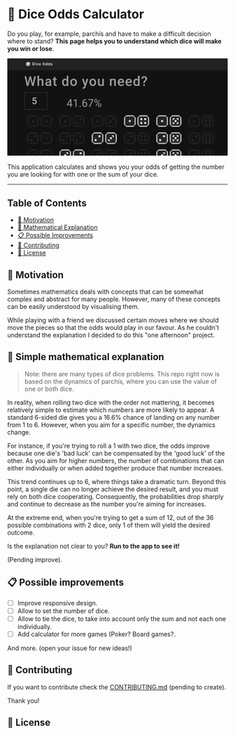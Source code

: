 # 🎲 Dice Odds Calculator

Do you play, for example, parchís and have to make a difficult decision where to stand? **This page helps you to understand which dice will make you win or lose**.

![Demo image](./docs/header.png)

This application calculates and shows you your odds of getting the number you are looking for with one or the sum of your dice.

---

## Table of Contents

- [🤔 Motivation](#motivation)
- [🧮 Mathematical Explanation](#mathematical-explanation)
- [📋 Possible Improvements](#possible-improvements)
- [💞 Contributing](#contributing)
- [📜 License](#license)

## 🤔 Motivation

Sometimes mathematics deals with concepts that can be somewhat complex and abstract for many people. However, many of these concepts can be easily understood by visualising them.

While playing with a friend we discussed certain moves where we should move the pieces so that the odds would play in our favour. As he couldn't understand the explanation I decided to do this "one afternoon" project.

## 🧮 Simple mathematical explanation

> Note: there are many types of dice problems. This repo right now is based on the dynamics of parchís, where you can use the value of one or both dice.

In reality, when rolling two dice with the order not mattering, it becomes relatively simple to estimate which numbers are more likely to appear. A standard 6-sided die gives you a 16.6% chance of landing on any number from 1 to 6. However, when you aim for a specific number, the dynamics change.

For instance, if you're trying to roll a 1 with two dice, the odds improve because one die's 'bad luck' can be compensated by the 'good luck' of the other. As you aim for higher numbers, the number of combinations that can either individually or when added together produce that number increases.

This trend continues up to 6, where things take a dramatic turn. Beyond this point, a single die can no longer achieve the desired result, and you must rely on both dice cooperating. Consequently, the probabilities drop sharply and continue to decrease as the number you're aiming for increases.

At the extreme end, when you're trying to get a sum of 12, out of the 36 possible combinations with 2 dice, only 1 of them will yield the desired outcome.

Is the explanation not clear to you? **Run to the app to see it!**

(Pending improve).

## 📋 Possible improvements

- [ ] Improve responsive design.
- [ ] Allow to set the number of dice.
- [ ] Allow to tie the dice, to take into account only the sum and not each one individually.
- [ ] Add calculator for more games (Poker? Board games?.

And more. (open your issue for new ideas!)

## 💞 Contributing

If you want to contribute check the [CONTRIBUTING.md](.github/CONTRIBUTING.md) (pending to create).

Thank you!

## 📜 License
